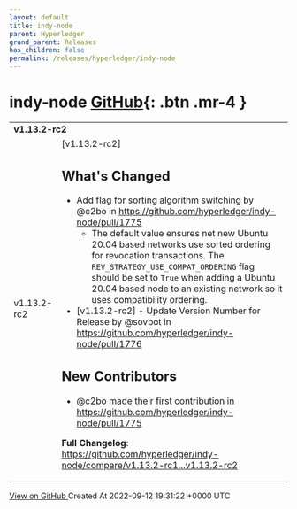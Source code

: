 ```yaml
---
layout: default
title: indy-node
parent: Hyperledger
grand_parent: Releases
has_children: false
permalink: /releases/hyperledger/indy-node
---
```


# indy-node <span class="fs-3 right-align">[GitHub](https://github.com/hyperledger/indy-node){: .btn .mr-4 }</span>


<div>
    <table>
        <tr>
            <td colspan="2">
                <b>
                    v1.13.2-rc2
                </b>
            </td>
        </tr>
        <tr>
            <td>
                <span class="chip">
                    v1.13.2-rc2
                </span>
            </td>
            <td>
                [v1.13.2-rc2] 

## What's Changed
* Add flag for sorting algorithm switching by @c2bo in https://github.com/hyperledger/indy-node/pull/1775
  * The default value ensures net new Ubuntu 20.04 based networks use sorted ordering for revocation transactions.  The `REV_STRATEGY_USE_COMPAT_ORDERING` flag should be set to `True` when adding a Ubuntu 20.04 based node to an existing network so it uses compatibility ordering.
* [v1.13.2-rc2] - Update Version Number for Release by @sovbot in https://github.com/hyperledger/indy-node/pull/1776

## New Contributors
* @c2bo made their first contribution in https://github.com/hyperledger/indy-node/pull/1775

**Full Changelog**: https://github.com/hyperledger/indy-node/compare/v1.13.2-rc1...v1.13.2-rc2
            </td>
        </tr>
    </table>
    <a href="https://github.com/hyperledger/indy-node/releases/tag/v1.13.2-rc2" class=".btn">
        View on GitHub
    </a>
    <span class="right-align">
        Created At 2022-09-12 19:31:22 +0000 UTC
    </span>
</div>

